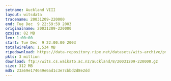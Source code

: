```yaml
---
setname: Auckland VIII
layout: witsdata
tracename: 20031209-220000
end: Tue Dec  9 22:59:59 2003
originalname: 20031209-220000
gzsize: 82 MB
len: 1:00:00
start: Tue Dec  9 22:00:00 2003
totalwirelen: 1,534 MB
ripedownload: https://data-repository.ripe.net/datasets/wits-archive/pma/long/auck/8//20031209-220000.gz
pkts: 3 million
download: ftp://wits.cs.waikato.ac.nz/auckland/8/20031209-220000.gz
size: 312 MB
md5: 23a69e174649e6ad1c3e7cbbd2d8e2dd
---
```

